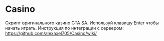 # Casino
Скрипт оригинального казино GTA SA.
Используй клавишу Enter чтобы начать играть.
Инструкция по интеграции с сервером: https://github.com/alexaxel705/Casino/wiki/
